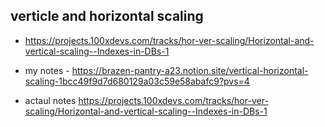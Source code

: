 ## verticle and horizontal scaling

- https://projects.100xdevs.com/tracks/hor-ver-scaling/Horizontal-and-vertical-scaling--Indexes-in-DBs-1
- my notes - https://brazen-pantry-a23.notion.site/vertical-horizontal-scaling-1bcc49f9d7d680129a03c59e58abafc9?pvs=4

- actaul notes https://projects.100xdevs.com/tracks/hor-ver-scaling/Horizontal-and-vertical-scaling--Indexes-in-DBs-1
